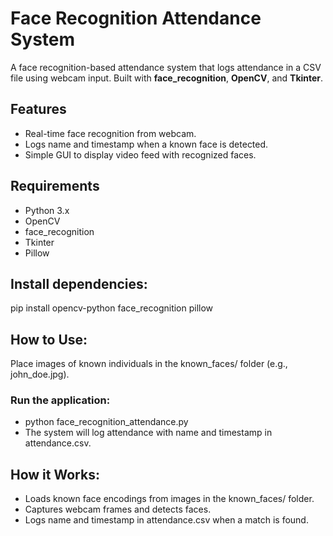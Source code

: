 # Face Recognition Attendance System

A face recognition-based attendance system that logs attendance in a CSV file using webcam input. Built with **face_recognition**, **OpenCV**, and **Tkinter**.

## Features
- Real-time face recognition from webcam.
- Logs name and timestamp when a known face is detected.
- Simple GUI to display video feed with recognized faces.

## Requirements
- Python 3.x
- OpenCV
- face_recognition
- Tkinter
- Pillow
## Install dependencies:
pip install opencv-python face_recognition pillow

## How to Use:
Place images of known individuals in the known_faces/ folder (e.g., john_doe.jpg).
 ### Run the application:
- python face_recognition_attendance.py
- The system will log attendance with name and timestamp in attendance.csv.
  
## How it Works:
- Loads known face encodings from images in the known_faces/ folder.
- Captures webcam frames and detects faces.
- Logs name and timestamp in attendance.csv when a match is found.

